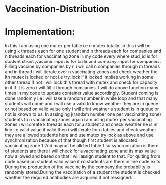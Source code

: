 # Vaccination-Distribution
# Implementation:
In this I am using one mutex per table i.e n mutex totally.
in this i will be using k threads each for one student and n threads each for companies and n threads each for vaccinating zone
In my code every where stud_id is for student struct ,vaccine_input is for table and company_input for companies.
Filling vaccine by companies by r.
i will call n companies through m threads and in  thread i will iterate over n vaccinating zones and check weather the ith mutex  is locked or not i.e try_lock
if it locked implies working in some other thread if not i will lock this thread with mutex
and check for capacity in it if it is zero i will fill it through companies.
I will do above function many times in my code to update container value accordingly.
Student coming is done randomly i.e i will take a random number in while loop and that many students will come
and i will use a valid to know weather they are in queue or not based on valid value only i will print weather a student is in queue or not is
known to us.
In assinging j(random number one per vaccinating zone) students to n vaccinating zones again i am using mutex per vaccinating zones
i will create k threads each for a student and check weather he is in line i.e valid value if valid then i will iterate for n tables and check weather
they are allowed students here and use mutex try lock as above and use  synchronization because of that though first student is allocated vaccinating zone 1
2nd maynot be alloted table 1 so syncronization is there.
of students are there i will check for a vaccinating zone and its max value now allowed and based on that  i will assign student to that.
For quiting from code based on student valid value if no students are there in line code exits.
During the production of the vaccine by the company,the probability is randomly stored.During the vaccination of a student the student is checked whether the required  antibodies are acquired if not ressigned.
